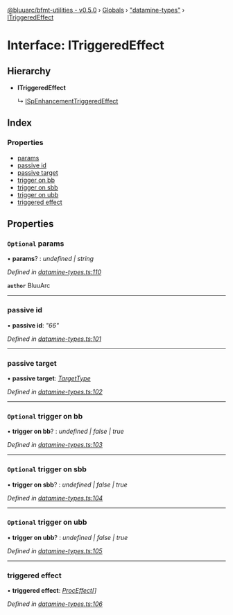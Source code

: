 [@bluuarc/bfmt-utilities - v0.5.0](../README.md) › [Globals](../globals.md) › ["datamine-types"](../modules/_datamine_types_.md) › [ITriggeredEffect](_datamine_types_.itriggeredeffect.md)

# Interface: ITriggeredEffect

## Hierarchy

* **ITriggeredEffect**

  ↳ [ISpEnhancementTriggeredEffect](_datamine_types_.ispenhancementtriggeredeffect.md)

## Index

### Properties

* [params](_datamine_types_.itriggeredeffect.md#optional-params)
* [passive id](_datamine_types_.itriggeredeffect.md#passive-id)
* [passive target](_datamine_types_.itriggeredeffect.md#passive-target)
* [trigger on bb](_datamine_types_.itriggeredeffect.md#optional-trigger-on-bb)
* [trigger on sbb](_datamine_types_.itriggeredeffect.md#optional-trigger-on-sbb)
* [trigger on ubb](_datamine_types_.itriggeredeffect.md#optional-trigger-on-ubb)
* [triggered effect](_datamine_types_.itriggeredeffect.md#triggered-effect)

## Properties

### `Optional` params

• **params**? : *undefined | string*

*Defined in [datamine-types.ts:110](https://github.com/BluuArc/bfmt-utilities/blob/master/src/datamine-types.ts#L110)*

**`author`** BluuArc

___

###  passive id

• **passive id**: *"66"*

*Defined in [datamine-types.ts:101](https://github.com/BluuArc/bfmt-utilities/blob/master/src/datamine-types.ts#L101)*

___

###  passive target

• **passive target**: *[TargetType](../enums/_datamine_types_.targettype.md)*

*Defined in [datamine-types.ts:102](https://github.com/BluuArc/bfmt-utilities/blob/master/src/datamine-types.ts#L102)*

___

### `Optional` trigger on bb

• **trigger on bb**? : *undefined | false | true*

*Defined in [datamine-types.ts:103](https://github.com/BluuArc/bfmt-utilities/blob/master/src/datamine-types.ts#L103)*

___

### `Optional` trigger on sbb

• **trigger on sbb**? : *undefined | false | true*

*Defined in [datamine-types.ts:104](https://github.com/BluuArc/bfmt-utilities/blob/master/src/datamine-types.ts#L104)*

___

### `Optional` trigger on ubb

• **trigger on ubb**? : *undefined | false | true*

*Defined in [datamine-types.ts:105](https://github.com/BluuArc/bfmt-utilities/blob/master/src/datamine-types.ts#L105)*

___

###  triggered effect

• **triggered effect**: *[ProcEffect](../modules/_datamine_types_.md#proceffect)[]*

*Defined in [datamine-types.ts:106](https://github.com/BluuArc/bfmt-utilities/blob/master/src/datamine-types.ts#L106)*
